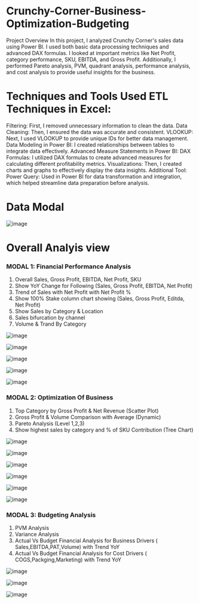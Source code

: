 # Crunchy-Corner-Business-Optimization-Budgeting
Project Overview
In this project, I analyzed Crunchy Corner's sales data using Power BI. I used both basic data processing techniques and advanced DAX formulas. I looked at important metrics like Net Profit, category performance, SKU, EBITDA, and Gross Profit. Additionally, I performed Pareto analysis, PVM, quadrant analysis, performance analysis, and cost analysis to provide useful insights for the business.

# Techniques and Tools Used ETL Techniques in Excel:
Filtering: First, I removed unnecessary information to clean the data. Data Cleaning: Then, I ensured the data was accurate and consistent.  VLOOKUP: Next, I used VLOOKUP to provide unique IDs for better data management. Data Modeling in Power BI: I created relationships between tables to integrate data effectively. Advanced Measure Statements in Power BI: DAX Formulas: I utilized DAX formulas to create advanced measures for calculating different profitability metrics. Visualizations: Then, I created charts and graphs to effectively display the data insights. Additional Tool: Power Query: Used in Power BI for data transformation and integration, which helped streamline data preparation before analysis. 

# Data Modal
![image](https://github.com/user-attachments/assets/ae830f69-5640-48ee-89af-06f43d22f6bf)

# Overall Analyis view 
###  MODAL 1:  Financial Performance Analysis
1. Overall Sales, Gross Profit, EBITDA, Net Profit, SKU
2. Show YoY Change for Following (Sales, Gross Profit, EBITDA, Net Profit)
3. Trend of Sales with Net Profit with Net Profit %
4. Show 100% Stake column chart showing (Sales, Gross Profit, Editda, Net Profit)
5. Show Sales by Category & Location
6. Sales bifurcation by channel
7. Volume & Trand By Category

![image](https://github.com/user-attachments/assets/a94fa072-92e7-4b37-99fe-967f3c69595a)


![image](https://github.com/user-attachments/assets/db0d7ae0-ae0d-4c85-b8d3-7e9fccbb26d0)


![image](https://github.com/user-attachments/assets/d3480859-6558-41f6-9dde-04065a522e3e)


![image](https://github.com/user-attachments/assets/ecfcba2c-00b3-4550-b6d1-c94d722f83ae)


![image](https://github.com/user-attachments/assets/535f3cee-9bff-4b70-89f6-76297321c9d3)


### MODAL 2: Optimization Of Business
1. Top Category by Gross Profit & Net Revenue (Scatter Plot)
2. Gross Profit & Volume Comparison with Average (Dynamic)
3.  Pareto Analysis (Level 1,2,3)
4.  Show highest sales by category and % of SKU Contribution (Tree Chart)



![image](https://github.com/user-attachments/assets/df7c2415-1877-49df-85f7-606ff3dd91ec)



![image](https://github.com/user-attachments/assets/45f4211b-55f2-4b32-b6a6-d310a7463a5f)


![image](https://github.com/user-attachments/assets/1aacff45-af9e-4371-8055-55d365e9d705)



![image](https://github.com/user-attachments/assets/1be3121f-8204-4e7a-b6a6-3c2201a6a7ba)



![image](https://github.com/user-attachments/assets/2767e5ae-10c9-4dea-9669-4ab9e7f4f7ed)



![image](https://github.com/user-attachments/assets/f49fae47-31cc-4100-8f0e-2e1e918f6987)

### MODAL 3: Budgeting Analysis
1. PVM Analysis
2. Variance Analysis
3. Actual Vs Budget Financial Analysis for Business Drivers ( Sales,EBITDA,PAT,Volume) with Trend YoY
4. Actual Vs Budget Financial Analysis for Cost  Drivers ( COGS,Packging,Marketing) with Trend YoY

![image](https://github.com/user-attachments/assets/1117d267-c22a-44b5-8505-bfe282bbd98b)



![image](https://github.com/user-attachments/assets/306663f5-23d4-40fc-90eb-aa1431ef06fc)



![image](https://github.com/user-attachments/assets/180f0d6f-86c3-4495-aad9-03e75e23d96e)

